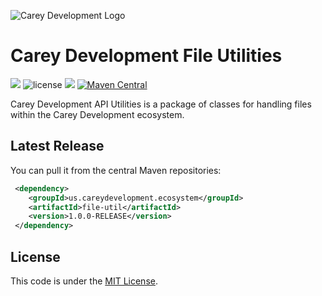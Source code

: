 ![Carey Development Logo](http://careydevelopment.us/img/branding/careydevelopment-logo-sm.png)

# Carey Development File Utilities 
![](https://img.shields.io/badge/jdk-11-blue.svg) ![license](https://img.shields.io/badge/license-MIT-blue.svg) 
![](https://img.shields.io/badge/maven-3.6.3-blue.svg)
[![Maven Central](https://maven-badges.herokuapp.com/maven-central/us.careydevelopment.ecosystem/file-util/badge.svg)](https://search.maven.org/artifact/us.careydevelopment.ecosystem/file-util/1.0.0-RELEASE/jar)




Carey Development API Utilities is a package of classes for handling files within the Carey Development ecosystem.


## Latest Release
You can pull it from the central Maven repositories:

```xml
 <dependency>
    <groupId>us.careydevelopment.ecosystem</groupId>
    <artifactId>file-util</artifactId>
    <version>1.0.0-RELEASE</version>
 </dependency>
```

## License
This code is under the [MIT License](https://github.com/careydevelopment/date-util/blob/main/LICENSE).
